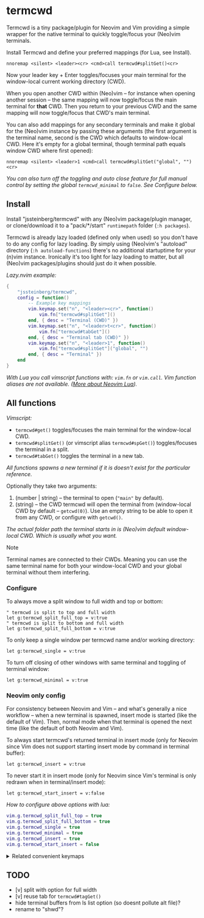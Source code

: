 # termcwd

Termcwd is a tiny package/plugin for Neovim and Vim providing a simple wrapper for the native terminal to quickly toggle/focus your (Neo)vim terminals.

Install Termcwd and define your preferred mappings (for Lua, see Install).

```vim
nnoremap <silent> <leader><cr> <cmd>call termcwd#splitGet()<cr>
```

Now your leader key + Enter toggles/focuses your main terminal for the window-local current working directory (CWD).

When you open another CWD within (Neo)vim – for instance when opening another session – the same mapping will now toggle/focus the main terminal for **that** CWD. Then you return to your previous CWD and the same mapping will now toggle/focus that CWD's main terminal.

You can also add mappings for any secondary terminals and make it global for the (Neo)vim instance by passing these arguments (the first argument is the terminal name, second is the CWD which defaults to window-local CWD. Here it's empty for a global terminal, though terminal path equals window CWD where first opened):

```vim
nnoremap <silent> <leader>1 <cmd>call termcwd#splitGet("global", "")<cr>
```

*You can also turn off the toggling and auto close feature for full manual control by setting the global `termcwd_minimal` to `false`. See Configure below.*

## Install

Install "jssteinberg/termcwd" with any (Neo)vim package/plugin manager, or clone/download it to a "pack/\*/start" `runtimepath` folder (`:h packages`).

Termcwd is already lazy loaded (defined only when used) so you don't have to do any config for lazy loading. By simply using (Neo)vim's "autoload" directory (`:h autoload-functions`) there's no additional startuptime for your (n)vim instance. Ironically it's too light for lazy loading to matter,
but all (Neo)vim packages/plugins should just do it when possible.

*Lazy.nvim example:*

```lua
{
	"jssteinberg/termcwd",
	config = function()
		-- Example key mappings
		vim.keymap.set("n", "<leader><cr>", function()
			vim.fn["termcwd#splitGet"]()
		end, { desc = "Terminal (CWD)" })
		vim.keymap.set("n", "<leader>t<cr>", function()
			vim.fn["termcwd#tabGet"]()
		end, { desc = "Terminal tab (CWD)" })
		vim.keymap.set("n", "<leader>1", function()
			vim.fn["termcwd#splitGet"]("global", "")
		end, { desc = "Terminal" })
	end
}
```

*With Lua you call vimscript functions with: `vim.fn` or `vim.call`. Vim function aliases are not available. ([More about Neovim Lua](//vonheikemen.github.io/devlog/tools/configuring-neovim-using-lua)).*

## All functions

*Vimscript:*

- `termcwd#get()` toggles/focuses the main terminal for the window-local CWD.
- `termcwd#splitGet()` (or vimscript alias `termcwd#spGet()`) toggles/focuses the terminal in a split.
- `termcwd#tabGet()` toggles the terminal in a new tab.

*All functions spawns a new terminal if it is doesn't exist for the particular reference.*

Optionally they take two arguments:

1. (number | string) – the terminal to open (`"main"` by default).
2. (string) – the CWD termcwd will open the terminal from (window-local CWD by default – `getcwd(0)`). Use an empty string to be able to open it from any CWD, or configure with `getcwd()`.

*The actual folder path the terminal starts in is (Neo)vim default window-local CWD. Which is usually what you want.*

> [!NOTE]
> Terminal names are connected to their CWDs. Meaning you can use the same terminal name for both your window-local CWD and your global terminal without them interfering.

### Configure

To always move a split window to full width and top or bottom:

```vim
" termcwd is split to top and full width
let g:termcwd_split_full_top = v:true
" termcwd is split to bottom and full width
let g:termcwd_split_full_bottom = v:true
```

To only keep a single window per termcwd name and/or working directory:

```vim
let g:termcwd_single = v:true
```

To turn off closing of other windows with same terminal and toggling of terminal window:

```vim
let g:termcwd_minimal = v:true
```

### Neovim only config

For consistency between Neovim and Vim – and what's generally a nice workflow – when a new terminal is spawned, insert mode is started (like the default of Vim). Then, normal mode when that terminal is opened the next time (like the default of both Neovim and Vim).

To always start termcwd's returned terminal in insert mode (only for Neovim since Vim does not support starting insert mode by command in terminal buffer):

```vim
let g:termcwd_insert = v:true
```

To never start it in insert mode (only for Neovim since Vim's terminal is only redrawn when in terminal/insert mode):

```vim
let g:termcwd_start_insert = v:false
```

*How to configure above options with lua:*

```lua
vim.g.termcwd_split_full_top = true
vim.g.termcwd_split_full_bottom = true
vim.g.termcwd_single = true
vim.g.termcwd_minimal = true
vim.g.termcwd_insert = true
vim.g.termcwd_start_insert = false
```

<details>
<summary>Related convenient keymaps</summary>

Keymap to leave insert mode in terminal – below `jk` gets you to normal mode:

```vim
" For Neovim
tnoremap jk <c-\><c-n>
" For Vim
tnoremap jk <c-w>N
```

`<leader>c` hides current window or quit if last window:

```vim
nnoremap <silent> <leader>c :exe "try\n hide\n catch\n q\n endtry"<cr>
```

`<leader>C` closes tab or quits all if last tab:

```vim
nn <silent> <leader>C <cmd>exe "try\n tabclose\n catch\n qa\n endtry"<cr>
```

</details>

## TODO

- [v] split with option for full width
- [v] reuse tab for `termcwd#tagGet()`
- hide terminal buffers from ls list option (so doesnt pollute alt file)?
- rename to "shwd"?
